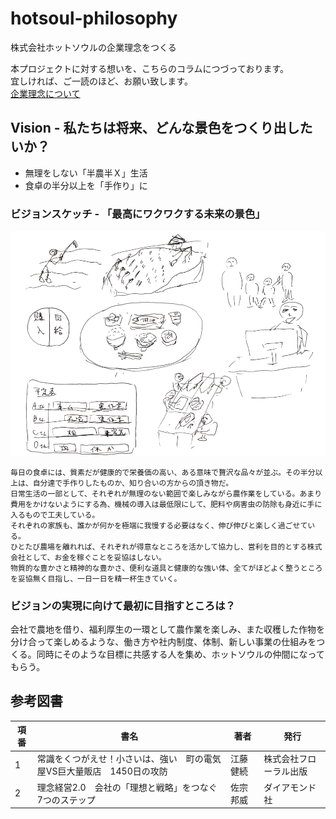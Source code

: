 # hotsoul-philosophy
株式会社ホットソウルの企業理念をつくる  

本プロジェクトに対する想いを、こちらのコラムにつづっております。  
宜しければ、ご一読のほど、お願い致します。  
[企業理念について](https://www.hotsoul.jp/column/about-our-corporate-philosophy/)
  

## Vision - 私たちは将来、どんな景色をつくり出したいか？
- 無理をしない「半農半Ｘ」生活
- 食卓の半分以上を「手作り」に

### ビジョンスケッチ - 「最高にワクワクする未来の景色」   
<img src="img/ビジョンスケッチ.png" alt="ビジョンスケッチ" title="ビジョンスケッチ" width="600" height="">

```
毎日の食卓には、質素だが健康的で栄養価の高い、ある意味で贅沢な品々が並ぶ。その半分以上は、自分達で手作りしたものか、知り合いの方からの頂き物だ。
日常生活の一部として、それぞれが無理のない範囲で楽しみながら農作業をしている。あまり費用をかけないようにする為、機械の導入は最低限にして、肥料や病害虫の防除も身近に手に入るもので工夫している。
それぞれの家族も、誰かが何かを極端に我慢する必要はなく、伸び伸びと楽しく過ごせている。
ひとたび農場を離れれば、それぞれが得意なところを活かして協力し、営利を目的とする株式会社として、お金を稼ぐことを妥協はしない。
物質的な豊かさと精神的な豊かさ、便利な道具と健康的な強い体、全てがほどよく整うところを妥協無く目指し、一日一日を精一杯生きていく。
```

### ビジョンの実現に向けて最初に目指すところは？
会社で農地を借り、福利厚生の一環として農作業を楽しみ、また収穫した作物を分け合って楽しめるような、働き方や社内制度、体制、新しい事業の仕組みをつくる。同時にそのような目標に共感する人を集め、ホットソウルの仲間になってもらう。


## 参考図書

項番|書名|著者|発行
----|----|----|----
1|常識をくつがえせ！小さいは、強い　町の電気屋VS巨大量販店　1450日の攻防|江藤 健続|株式会社フローラル出版
2|理念経営2.0　会社の「理想と戦略」をつなぐ7つのステップ|佐宗 邦威|ダイアモンド社
